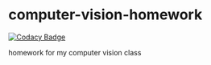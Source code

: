 # computer-vision-homework
[![Codacy Badge](https://api.codacy.com/project/badge/Grade/34cc230b1be54864bfb77c5bca2aa308)](https://www.codacy.com/app/snakes-in-the-box/computer-vision-homework?utm_source=github.com&amp;utm_medium=referral&amp;utm_content=sonyccd/computer-vision-homework&amp;utm_campaign=Badge_Grade)


homework for my computer vision class
